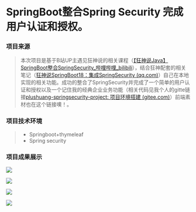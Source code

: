 

# SpringBoot整合Spring Security 完成用户认证和授权。

### 项目来源

> 本次项目是基于B站UP主遇见狂神说的相关课程（[【狂神说Java】SpringBoot整合SpringSecurity_哔哩哔哩_bilibili](https://www.bilibili.com/video/BV1KE411i7bC?p=1)），结合狂神配套的相关笔记（[狂神说SpringBoot18：集成SpringSecurity (qq.com)](https://mp.weixin.qq.com/s/FLdC-24_pP8l5D-i7kEwcg)）自己在本地实现的相关功能。成功的整合了SpringSecurity并完成了一个简单的用户认证和授权以及一个记住我的经典企业业务功能（相关代码见我个人的gitte链接[plushuang-springsecurity-project: 项目环境搭建 (gitee.com)](https://gitee.com/plushuang/plushuang-springsecurity-project)）前端素材也在这个链接噢！。

### 项目技术环境

> * Springboot+thymeleaf
> * Spring security

### 项目成果展示

![](https://s3.bmp.ovh/imgs/2021/11/3f7aabe5b8d8a928.png)

![](https://s3.bmp.ovh/imgs/2021/11/34b7db2d2c01dc02.png)

![](https://s3.bmp.ovh/imgs/2021/11/1153c6e6bf0bc4ba.png)

![](https://s3.bmp.ovh/imgs/2021/11/f0591a36a52ac4b6.png)

